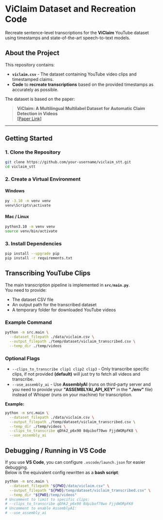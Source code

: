# **ViClaim Dataset and Recreation Code**

Recreate sentence-level transcriptions for the **ViClaim** YouTube dataset using timestamps and state-of-the-art speech-to-text models.

## **About the Project**

This repository contains:

- **`viclaim.csv`** - The dataset containing YouTube video clips and timestamped claims.
- **Code** to **recreate transcriptions** based on the provided timestamps as accurately as possible.

The dataset is based on the paper:

> **ViClaim: A Multilingual Multilabel Dataset for Automatic Claim Detection in Videos**  
> [[Paper Link]](https://arxiv.org/abs/2504.12882)

---

## **Getting Started**

### **1. Clone the Repository**

```bash
git clone https://github.com/your-username/viclaim_stt.git
cd viclaim_stt
```

### **2. Create a Virtual Environment**

#### Windows

```bash
py -3.10 -m venv venv
venv\Scripts\activate
```

#### Mac / Linux

```bash
python3.10 -m venv venv
source venv/bin/activate
```

### **3. Install Dependencies**

```bash
pip install --upgrade pip
pip install -r requirements.txt
```

## **Transcribing YouTube Clips**

The main transcription pipeline is implemented in **`src/main.py`**.  
You need to provide:

- The dataset CSV file
- An output path for the transcribed dataset
- A temporary folder for downloaded YouTube videos

### **Example Command**

```bash
python -m src.main \
  --dataset_filepath ./data/viclaim.csv \
  --output_filepath ./temp/dataset/viclaim_transcribed.csv \
  --temp_dir ./temp/videos
```

### **Optional Flags**

- `--clips_to_transcribe clip1 clip2 clip3` - Only transcribe specific clips, if not provided **(default)** will just try to fetch all videos and transcribe.
- `--use_assembly_ai` - Use **AssemblyAI** (runs on third-party server and you need to provide your **"ASSEMBLYAI_API_KEY"** in the **"./env"** file) instead of Whisper (runs on your machine) for transcription.

**Example:**

```bash
python -m src.main \
  --dataset_filepath ./data/viclaim.csv \
  --output_filepath ./temp/dataset/viclaim_transcribed.csv \
  --temp_dir ./temp/videos \
  --clips_to_transcribe qDhk2_p6x90 8dpibof70wo FjjdWORpFK8 \
  --use_assembly_ai
```

## **Debugging / Running in VS Code**

If you use **VS Code**, you can configure `.vscode/launch.json` for easier debugging.  
Below is the equivalent config rewritten as a **bash script**:

```bash
python -m src.main \
  --dataset_filepath "${PWD}/data/viclaim.csv" \
  --output_filepath "${PWD}/temp/dataset/viclaim_transcribed.csv" \
  --temp_dir "${PWD}/temp/videos"
# Uncomment to limit to specific clips:
# --clips_to_transcribe qDhk2_p6x90 8dpibof70wo FjjdWORpFK8
# Uncomment to enable AssemblyAI:
# --use_assembly_ai
```
